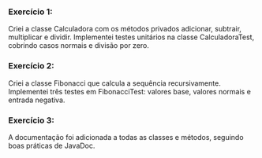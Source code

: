 ### Exercício 1:

Criei a classe Calculadora com os métodos privados adicionar, subtrair, multiplicar e dividir.
Implementei testes unitários na classe CalculadoraTest, cobrindo casos normais e divisão por zero.

### Exercício 2:

Criei a classe Fibonacci que calcula a sequência recursivamente.
Implementei três testes em FibonacciTest: valores base, valores normais e entrada negativa.

### Exercício 3:

A documentação foi adicionada a todas as classes e métodos, seguindo boas práticas de JavaDoc.